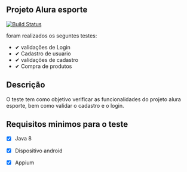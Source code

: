 ## Projeto Alura esporte

[![Build Status][travis-image]][travis-url]

foram realizados os seguntes testes:

- ✔ validações de Login
- ✔ Cadastro de usuario
- ✔ validações de cadastro
- ✔ Compra de produtos

## Descrição

O teste tem como objetivo verificar as funcionalidades do projeto alura esporte, bem como validar o cadastro e o login.

## Requisitos minimos para o teste

- [x] Java 8
- [x] Dispositivo android
- [x] Appium


[travis-url]: https://travis-ci.org/dbader/node-datadog-metrics
[travis-image]: https://img.shields.io/travis/dbader/node-datadog-metrics/master.svg?style=flat-square

